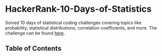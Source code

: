 # HackerRank-10-Days-of-Statistics

Solved 10 days of statistical coding challenges covering topics like probability, statistical distributions, correlation coefficients, and more. The challenge can be found [here](https://www.hackerrank.com/domains/tutorials/10-days-of-statistics).

## Table of Contents
